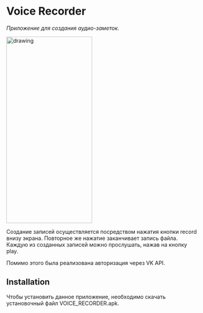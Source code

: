 # Voice Recorder
_Приложение для создания аудио-заметок._

<img src="https://github.com/Mihail-Larionow/voice_recorder/blob/master/screenshots/audio_recorder.png" alt="drawing" height="490" width="225"/>

Создание записей осуществляется посредством нажатия кнопки record внизу экрана. Повторное же нажатие заканчивает запись файла.
Каждую из созданных записей можно прослушать, нажав на кнопку play.

Помимо этого была реализована авторизация через VK API.

## Installation
Чтобы установить данное приложение, необходимо скачать установочный файл VOICE_RECORDER.apk.
